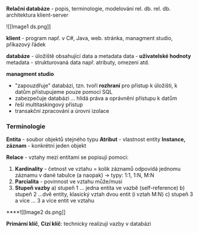 **Relační databáze** - popis, terminologie, modelování rel. db.
	rel. db. architektura klient-server

![[Image1 ds.png]]

**klient** - program např. v C#, Java, web. stránka, managment studio, příkazový řádek

**databáze** - úložiště obsahující data a metadata
	data - **uživatelské hodnoty**
	metadata - strukturovaná data např. atributy, omezení atd.

**managment studio** 
- "zapouzdřuje" databázi, tzn. tvoří **rozhraní** pro přístup k úložišti, k datům přistupujeme pouze pomocí SQL
- zabezpečuje databázi ... hlídá práva a oprávnění přístupu k datům
-  řeší multitaskingový přístup
- transakční zpracování a úrovni izolace

### Terminologie
**Entita** - soubor objektů stejného typu
**Atribut** - vlastnost entity
**Instance, záznam** - konkrétní jeden objekt

**Relace** - vztahy mezi entitami se popisují pomoci:
1. **Kardinality** - četnost ve vztahu = kolik záznamů odpovídá jednomu záznamu v dané tabulce (a naopak) -> typy: 1:1, 1:N, M:N
2. **Parcialita** - povinnost ve vztahu může/musí
3. **Stupeň vazby** 
	a) stupeň 1 ... jedna entita ve vazbě (self-reference)
	b) stupeň 2 ...dvě entity, klasický vztah dvou entit (i vztah M:N)
	c) stupeň 3 a více ... 3 a více entit ve vztahu
	
****![[Image2 ds.png]]

**Primární klíč**, **Cizí klíč**: technicky realizují vazby v databázi


